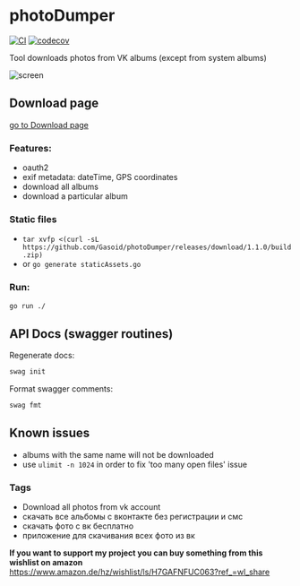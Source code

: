 # photoDumper
[![CI](https://github.com/Gasoid/photoDumper/actions/workflows/ci.yml/badge.svg)](https://github.com/Gasoid/photoDumper/actions/workflows/ci.yml) 
[![codecov](https://codecov.io/gh/Gasoid/photoDumper/branch/main/graph/badge.svg?token=I5MSN7TKRL)](https://codecov.io/gh/Gasoid/photoDumper)


Tool downloads photos from VK albums (except from system albums)

![screen](screen.webp)


## Download page
[go to Download page](https://github.com/Gasoid/photoDumper/releases)


### Features:
- oauth2
- exif metadata: dateTime, GPS coordinates
- download all albums
- download a particular album

### Static files
- `tar xvfp <(curl -sL https://github.com/Gasoid/photoDumper/releases/download/1.1.0/build.zip)`
- or `go generate staticAssets.go`

### Run:
```bash
go run ./
```

## API Docs (swagger routines)
Regenerate docs:
```bash
swag init
```

Format swagger comments:
```bash
swag fmt
```

## Known issues
- albums with the same name will not be downloaded
- use `ulimit -n 1024` in order to fix 'too many open files' issue


### Tags
- Download all photos from vk account
- скачать все альбомы с вконтакте без регистрации и смс
- скачать фото с вк бесплатно
- приложение для скачивания всех фото из вк


**If you want to support my project you can buy something from this wishlist on amazon**
https://www.amazon.de/hz/wishlist/ls/H7GAFNFUC063?ref_=wl_share